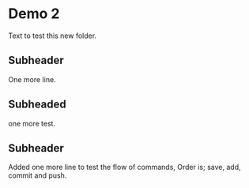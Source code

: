 # Demo 2

Text to test this new folder.

## Subheader

One more line.

## Subheaded

one more test.

## Subheader

Added one more line to test the flow of commands, Order is; save, add, commit and push.